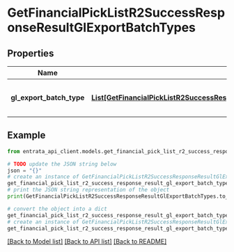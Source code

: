 # GetFinancialPickListR2SuccessResponseResultGlExportBatchTypes


## Properties

Name | Type | Description | Notes
------------ | ------------- | ------------- | -------------
**gl_export_batch_type** | [**List[GetFinancialPickListR2SuccessResponseResultGlExportBatchTypesGlExportBatchTypeInner]**](GetFinancialPickListR2SuccessResponseResultGlExportBatchTypesGlExportBatchTypeInner.md) | A list of GL export batch types. | 

## Example

```python
from entrata_api_client.models.get_financial_pick_list_r2_success_response_result_gl_export_batch_types import GetFinancialPickListR2SuccessResponseResultGlExportBatchTypes

# TODO update the JSON string below
json = "{}"
# create an instance of GetFinancialPickListR2SuccessResponseResultGlExportBatchTypes from a JSON string
get_financial_pick_list_r2_success_response_result_gl_export_batch_types_instance = GetFinancialPickListR2SuccessResponseResultGlExportBatchTypes.from_json(json)
# print the JSON string representation of the object
print(GetFinancialPickListR2SuccessResponseResultGlExportBatchTypes.to_json())

# convert the object into a dict
get_financial_pick_list_r2_success_response_result_gl_export_batch_types_dict = get_financial_pick_list_r2_success_response_result_gl_export_batch_types_instance.to_dict()
# create an instance of GetFinancialPickListR2SuccessResponseResultGlExportBatchTypes from a dict
get_financial_pick_list_r2_success_response_result_gl_export_batch_types_from_dict = GetFinancialPickListR2SuccessResponseResultGlExportBatchTypes.from_dict(get_financial_pick_list_r2_success_response_result_gl_export_batch_types_dict)
```
[[Back to Model list]](../README.md#documentation-for-models) [[Back to API list]](../README.md#documentation-for-api-endpoints) [[Back to README]](../README.md)


